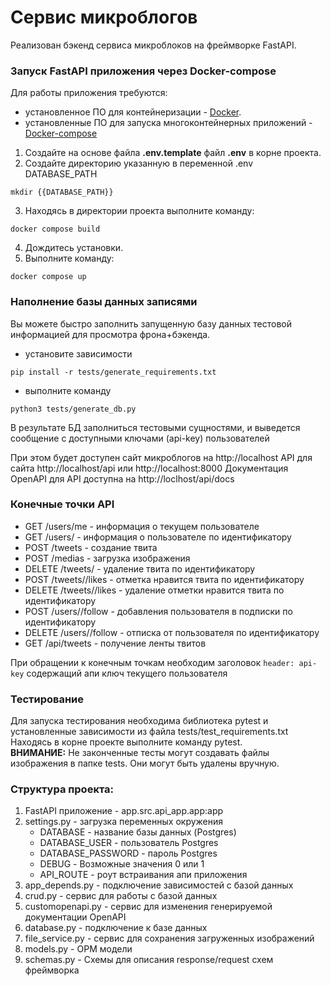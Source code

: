 # Сервис микроблогов
Реализован бэкенд сервиса микроблоков на фреймворке FastAPI.  

### Запуск FastAPI приложения через Docker-compose

Для работы приложения требуются:
- установленное ПО для контейнеризации - [Docker](https://docs.docker.com/engine/install/).
- установленные ПО для запуска многоконтейнерных приложений - [Docker-compose](https://docs.docker.com/compose/)

1. Создайте на основе файла **.env.template** файл **.env** в корне проекта.
2. Создайте директорию указанную в переменной .env DATABASE_PATH
```shell
mkdir {{DATABASE_PATH}}
```
3. Находясь в директории проекта выполните команду: 
```shell 
docker compose build 
``` 
4. Дождитесь установки.  
5. Выполните команду:
```shell 
docker compose up 
``` 

### Наполнение базы данных записями

 Вы можете быстро заполнить запущенную базу данных тестовой информацией для просмотра фрона+бэкенда.
- установите зависимости
```shell 
pip install -r tests/generate_requirements.txt
```
- выполните команду
```shell
python3 tests/generate_db.py
```
В результате БД заполниться тестовыми сущностями, и выведется сообщение с доступными  ключами (api-key) пользователей


При этом будет доступен сайт микроблогов на http://localhost
API для сайта http://localhost/api или http://localhost:8000
Документация OpenAPI для API доступна на http://loclhost/api/docs  

### Конечные точки API

* GET /users/me  - информация о текущем пользователе
* GET /users/<id>  - информация о пользователе по идентификатору
* POST /tweets  - создание твита
* POST /medias  - загрузка изображения
* DELETE /tweets/<id>  - удаление твита по идентификатору
* POST /tweets/<id>/likes  - отметка нравится твита по идентификатору
* DELETE /tweets/<id>/likes  - удаление отметки нравится твита по идентификатору
* POST /users/<id>/follow  - добавления пользователя в подписки по идентификатору
* DELETE /users/<id>/follow  - отписка от пользователя по идентификатору
* GET /api/tweets  - получение ленты твитов

При обращении к конечным точкам необходим заголовок ```header: api-key``` содержащий апи ключ текущего пользователя


### Тестирование
Для запуска тестирования необходима библиотека pytest и установленные зависимости из файла tests/test_requirements.txt
Находясь в корне проекте выполните команду pytest.  
**ВНИМАНИЕ:** Не законченные тесты могут создавать файлы изображения в папке tests. Они могут быть удалены вручную.

### Структура проекта:  
1. FastAPI приложение - app.src.api_app.app:app
2. settings.py - загрузка переменных окружения
   * DATABASE - название базы данных (Postgres)
   * DATABASE_USER - пользователь Postgres
   * DATABASE_PASSWORD - пароль Postgres
   * DEBUG - Возможные значения 0 или 1
   * API_ROUTE - роут встраивания апи приложения 
3. app_depends.py - подключение зависимостей с базой данных
4. crud.py - сервис для работы с базой данных
5. customopenapi.py - сервис для изменения генерируемой документации OpenAPI
6. database.py - подключение к базе данных
7. file_service.py - сервис для сохранения загруженных изображений
8. models.py - ОРМ модели
9. schemas.py - Схемы для описания response/request схем фреймворка